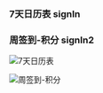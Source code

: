 ### 7天日历表 signIn
### 周签到-积分 signIn2
![7天日历表][1]

![周签到-积分][2]


  [1]: http://wx3.sinaimg.cn/mw690/6ecf2da3gy1fujq9cw9lyj20ad0ik0t0.jpg
  [2]: https://img-blog.csdnimg.cn/20181201134447144.png
